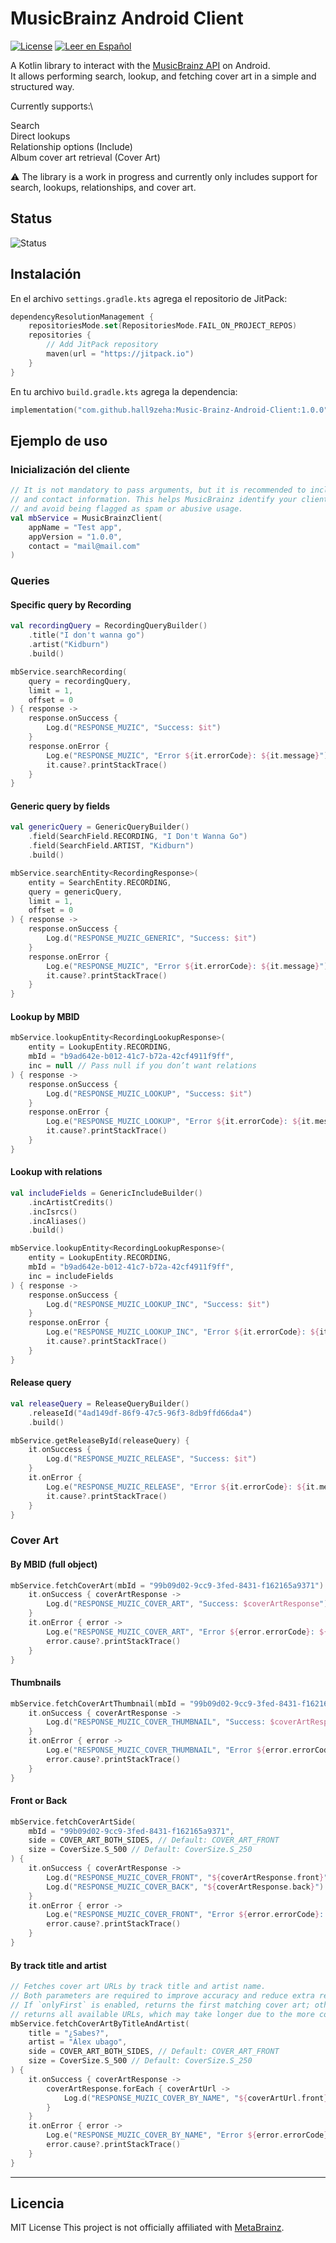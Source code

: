 # MusicBrainz Android Client

<a href="https://jitpack.io/#hall9zeha/Music-Brainz-Android-Client"><img alt="License" src="https://jitpack.io/v/hall9zeha/Music-Brainz-Android-Client.svg"/></a>
[![Leer en Español](https://img.shields.io/badge/🌐-Leer%20en%20Español-red)](README_es.md)

A Kotlin library to interact with the [MusicBrainz
API](https://musicbrainz.org/doc/MusicBrainz_API) on Android.\
It allows performing search, lookup, and fetching cover art in a simple
and structured way.

Currently supports:\

Search\
Direct lookups\
Relationship options (Include)\
Album cover art retrieval (Cover Art)

⚠️ The library is a work in progress and currently only includes support for
search, lookups, relationships, and cover art.

## Status

![Status](https://img.shields.io/badge/status-in%20progress-yellow)

## Instalación

En el archivo `settings.gradle.kts` agrega el repositorio de JitPack:

``` kotlin
dependencyResolutionManagement {
    repositoriesMode.set(RepositoriesMode.FAIL_ON_PROJECT_REPOS)
    repositories {
        // Add JitPack repository
        maven(url = "https://jitpack.io")
    }
}
```

En tu archivo `build.gradle.kts` agrega la dependencia:

``` kotlin
implementation("com.github.hall9zeha:Music-Brainz-Android-Client:1.0.0")
```

## Ejemplo de uso

### Inicialización del cliente

``` kotlin
// It is not mandatory to pass arguments, but it is recommended to include appName, appVersion,
// and contact information. This helps MusicBrainz identify your client, optimize requests,
// and avoid being flagged as spam or abusive usage.
val mbService = MusicBrainzClient(
    appName = "Test app",
    appVersion = "1.0.0",
    contact = "mail@mail.com"
)
```

### Queries

#### Specific query by Recording

``` kotlin
val recordingQuery = RecordingQueryBuilder()
    .title("I don't wanna go")
    .artist("Kidburn")
    .build()

mbService.searchRecording(
    query = recordingQuery,
    limit = 1,
    offset = 0
) { response ->
    response.onSuccess {
        Log.d("RESPONSE_MUZIC", "Success: $it")
    }
    response.onError {
        Log.e("RESPONSE_MUZIC", "Error ${it.errorCode}: ${it.message}")
        it.cause?.printStackTrace()
    }
}
```

#### Generic query by fields

``` kotlin
val genericQuery = GenericQueryBuilder()
    .field(SearchField.RECORDING, "I Don't Wanna Go")
    .field(SearchField.ARTIST, "Kidburn")
    .build()

mbService.searchEntity<RecordingResponse>(
    entity = SearchEntity.RECORDING,
    query = genericQuery,
    limit = 1,
    offset = 0
) { response ->
    response.onSuccess {
        Log.d("RESPONSE_MUZIC_GENERIC", "Success: $it")
    }
    response.onError {
        Log.e("RESPONSE_MUZIC", "Error ${it.errorCode}: ${it.message}")
        it.cause?.printStackTrace()
    }
}
```

#### Lookup by MBID

``` kotlin
mbService.lookupEntity<RecordingLookupResponse>(
    entity = LookupEntity.RECORDING,
    mbId = "b9ad642e-b012-41c7-b72a-42cf4911f9ff",
    inc = null // Pass null if you don’t want relations
) { response ->
    response.onSuccess {
        Log.d("RESPONSE_MUZIC_LOOKUP", "Success: $it")
    }
    response.onError {
        Log.e("RESPONSE_MUZIC_LOOKUP", "Error ${it.errorCode}: ${it.message}")
        it.cause?.printStackTrace()
    }
}
```

#### Lookup with relations

``` kotlin
val includeFields = GenericIncludeBuilder()
    .incArtistCredits()
    .incIsrcs()
    .incAliases()
    .build()

mbService.lookupEntity<RecordingLookupResponse>(
    entity = LookupEntity.RECORDING,
    mbId = "b9ad642e-b012-41c7-b72a-42cf4911f9ff",
    inc = includeFields
) { response ->
    response.onSuccess {
        Log.d("RESPONSE_MUZIC_LOOKUP_INC", "Success: $it")
    }
    response.onError {
        Log.e("RESPONSE_MUZIC_LOOKUP_INC", "Error ${it.errorCode}: ${it.message}")
        it.cause?.printStackTrace()
    }
}
```

#### Release query

``` kotlin
val releaseQuery = ReleaseQueryBuilder()
    .releaseId("4ad149df-86f9-47c5-96f3-8db9ffd66da4")
    .build()

mbService.getReleaseById(releaseQuery) {
    it.onSuccess {
        Log.d("RESPONSE_MUZIC_RELEASE", "Success: $it")
    }
    it.onError {
        Log.e("RESPONSE_MUZIC_RELEASE", "Error ${it.errorCode}: ${it.message}")
        it.cause?.printStackTrace()
    }
}
```

### Cover Art

#### By MBID (full object)

``` kotlin
mbService.fetchCoverArt(mbId = "99b09d02-9cc9-3fed-8431-f162165a9371") {
    it.onSuccess { coverArtResponse ->
        Log.d("RESPONSE_MUZIC_COVER_ART", "Success: $coverArtResponse")
    }
    it.onError { error ->
        Log.e("RESPONSE_MUZIC_COVER_ART", "Error ${error.errorCode}: ${error.message}")
        error.cause?.printStackTrace()
    }
}
```

#### Thumbnails

``` kotlin
mbService.fetchCoverArtThumbnail(mbId = "99b09d02-9cc9-3fed-8431-f162165a9371") {
    it.onSuccess { coverArtResponse ->
        Log.d("RESPONSE_MUZIC_COVER_THUMBNAIL", "Success: $coverArtResponse")
    }
    it.onError { error ->
        Log.e("RESPONSE_MUZIC_COVER_THUMBNAIL", "Error ${error.errorCode}: ${error.message}")
        error.cause?.printStackTrace()
    }
}
```

#### Front or Back

``` kotlin
mbService.fetchCoverArtSide(
    mbId = "99b09d02-9cc9-3fed-8431-f162165a9371",
    side = COVER_ART_BOTH_SIDES, // Default: COVER_ART_FRONT
    size = CoverSize.S_500 // Default: CoverSize.S_250
) {
    it.onSuccess { coverArtResponse ->
        Log.d("RESPONSE_MUZIC_COVER_FRONT", "${coverArtResponse.front}")
        Log.d("RESPONSE_MUZIC_COVER_BACK", "${coverArtResponse.back}")
    }
    it.onError { error ->
        Log.e("RESPONSE_MUZIC_COVER_FRONT", "Error ${error.errorCode}: ${error.message}")
        error.cause?.printStackTrace()
    }
}
```

#### By track title and artist

``` kotlin
// Fetches cover art URLs by track title and artist name.
// Both parameters are required to improve accuracy and reduce extra results.
// If `onlyFirst` is enabled, returns the first matching cover art; otherwise,
// returns all available URLs, which may take longer due to the more complex query.
mbService.fetchCoverArtByTitleAndArtist(
    title = "¿Sabes?",
    artist = "Álex ubago",
    side = COVER_ART_BOTH_SIDES, // Default: COVER_ART_FRONT
    size = CoverSize.S_500 // Default: CoverSize.S_250
) {
    it.onSuccess { coverArtResponse ->
        coverArtResponse.forEach { coverArtUrl ->
            Log.d("RESPONSE_MUZIC_COVER_BY_NAME", "${coverArtUrl.front}")
        }
    }
    it.onError { error ->
        Log.e("RESPONSE_MUZIC_COVER_BY_NAME", "Error ${error.errorCode}: ${error.message}")
        error.cause?.printStackTrace()
    }
}
```

------------------------------------------------------------------------

## Licencia

MIT License
This project is not officially affiliated with
[MetaBrainz](https://metabrainz.org/).
